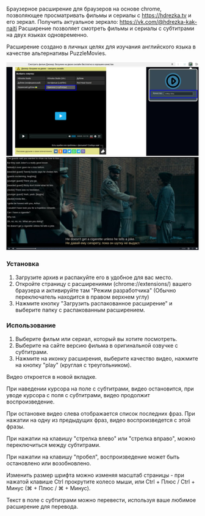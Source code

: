 
Браузерное расширение для браузеров на основе chrome, позволяющее просматривать фильмы и сериалы с https://hdrezka.tv и его зеркал. Получить актуальное зеркало: https://vk.com/@hdrezka-kak-naiti
Расширение позволяет смотреть фильмы и сериалы с субтитрами на двух языках одновременно.

Расширение создано в личных целях для изучания английского языка в качестве альтернативы PuzzleMovies.

![скриншот 1](assets/1.jpg)
![скриншот 2](assets/2.jpg)

### Установка

1. Загрузите архив и распакуйте его в удобное для вас место.
2. Откройте страницу с расширениями (chrome://extensions/) вашего браузера и активируйте там "Режим разработчика" (Обычно переключатель находится в правом верхнем углу)
3. Нажмите кнопку "Загрузить распакованное расширение" и выберите папку с распакованным расширением.
   
### Использование

1. Выберите фильм или сериал, который вы хотите посмотреть.
2. Выберите на сайте версию фильма в оригинальной озвучке с субтитрами.
3. Нажмите на иконку расширения, выберите качество видео, нажмите на кнопку "play" (круглая с треугольником).

Видео откроется в новой вкладке.

При наведении курсора на поле с субтитрами, видео остановится, при уводе курсора с поля с субтитрами, видео продолжит воспроизведение.

При остановке видео слева отображается список последних фраз. При нажатии на одну из предыдущих фраз, видео воспроизведется с этой фразы.

При нажатии на клавишу "стрелка влево" или "стрелка вправо", можно переключиться между субтитрами.

При нажатии на клавишу "пробел", воспроизведение может быть остановлено или возобновлено.

Изменить размер шрифта можно изменяя масштаб страницы - при нажатой клавише Ctrl прокрутите колесо мыши, или Ctrl + Плюс / Ctrl + Минус (⌘ + Плюс / ⌘ + Минус).


Текст в поле с субтитрами можно перевести, используя ваше любимое расширение для перевода.


